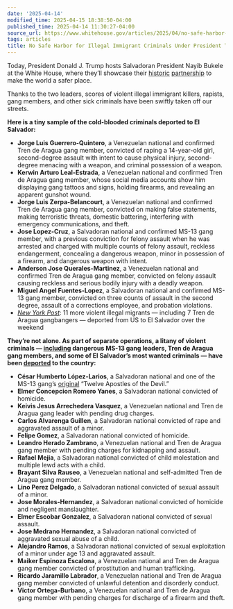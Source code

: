 ```yaml
---
date: '2025-04-14'
modified_time: 2025-04-15 18:38:50-04:00
published_time: 2025-04-14 11:30:27-04:00
source_url: https://www.whitehouse.gov/articles/2025/04/no-safe-harbor-for-illegal-immigrant-criminals-under-president-trump/
tags: articles
title: No Safe Harbor for Illegal Immigrant Criminals Under President Trump
---
```

 
Today, President Donald J. Trump hosts Salvadoran President Nayib Bukele
at the White House, where they’ll showcase
their [historic](https://x.com/RapidResponse47/status/1903113239887544544) [partnership](https://x.com/nayibbukele/status/1911248798971461982) to
make the world a safer place.  
  
Thanks to the two leaders, scores of violent illegal immigrant killers,
rapists, gang members, and other sick criminals have been swiftly taken
off our streets.  
  
**Here is a tiny sample of the cold-blooded criminals deported to El
Salvador:**

-   **Jorge Luis Guerrero-Quintero**, a Venezuelan national and
    confirmed Tren de Aragua gang member, convicted of raping a
    14-year-old girl, second-degree assault with intent to cause
    physical injury, second-degree menacing with a weapon, and criminal
    possession of a weapon.
-   **Kerwin Arturo Leal-Estrada**, a Venezuelan national and confirmed
    Tren de Aragua gang member, whose social media accounts show him
    displaying gang tattoos and signs, holding firearms, and revealing
    an apparent gunshot wound.
-   **Jorge Luis Zerpa-Belancourt**, a Venezuelan national and confirmed
    Tren de Aragua gang member, convicted on making false statements,
    making terroristic threats, domestic battering, interfering with
    emergency communications, and theft.
-   **Jose Lopez-Cruz**, a Salvadoran national and confirmed MS-13 gang
    member, with a previous conviction for felony assault when he was
    arrested and charged with multiple counts of felony assault,
    reckless endangerment, concealing a dangerous weapon, minor in
    possession of a firearm, and dangerous weapon with intent.
-   **Anderson Jose Querales-Martinez**, a Venezuelan national and
    confirmed Tren de Aragua gang member, convicted on felony assault
    causing reckless and serious bodily injury with a deadly weapon.
-   **Miguel Angel Fuentes-Lopez**, a Salvadoran national and confirmed
    MS-13 gang member, convicted on three counts of assault in the
    second degree, assault of a corrections employee, and probation
    violations.
-   [*New York
    Post*](https://nypost.com/2025/04/14/us-news/10-more-violent-illegal-migrants-booted-from-us-deported-to-el-salvador-over-the-weekend/):
    11 more violent illegal migrants — including 7 Tren de Aragua
    gangbangers — deported from US to El Salvador over the weekend

**They’re not alone. As part of separate operations, a litany of violent
criminals
— **[**including**](https://x.com/SecRubio/status/1901241933302825470)** dangerous
MS-13 gang leaders, Tren de Aragua gang members, and some of El
Salvador’s most wanted criminals — have
been **[**deported**](https://x.com/BillMelugin_/status/1906719922522357963)** to
the country:**

-   **César Humberto López-Larios**, a Salvadoran national and one of
    the MS-13
    gang’s [original](https://www.ice.gov/news/releases/fugitive-high-ranking-ms-13-leader-arrested-terrorism-charges-following-joint) “Twelve
    Apostles of the Devil.”
-   **Elmer Concepcion Romero Yanes**, a Salvadoran national convicted
    of homicide.
-   **Keivis Jesus Arrechedera Vasquez**, a Venezuelan national and Tren
    de Aragua gang leader with pending drug charges.
-   **Carlos Alvarenga Guillen**, a Salvadoran national convicted of
    rape and aggravated assault of a minor.
-   **Felipe Gomez**, a Salvadoran national convicted of homicide.
-   **Leandro Herado Zambrano**, a Venezuelan national and Tren de
    Aragua gang member with pending charges for kidnapping and assault.
-   **Rafael Mejia**, a Salvadoran national convicted of child
    molestation and multiple lewd acts with a child.
-   **Brayant Silva Rauseo**, a Venezuelan national and self-admitted
    Tren de Aragua gang member.
-   **Lino Perez Delgado**, a Salvadoran national convicted of sexual
    assault of a minor.
-   **Jose Morales-Hernandez**, a Salvadoran national convicted of
    homicide and negligent manslaughter.
-   **Elmer Escobar Gonzalez**, a Salvadoran national convicted of
    sexual assault.
-   **Jose Medrano Hernandez**, a Salvadoran national convicted of
    aggravated sexual abuse of a child.
-   **Alejandro Ramos**, a Salvadoran national convicted of sexual
    exploitation of a minor under age 13 and aggravated assault.
-   **Maiker Espinoza Escalona**, a Venezuelan national and Tren de
    Aragua gang member convicted of prostitution and human trafficking.
-   **Ricardo Jaramillo Labrador**, a Venezuelan national and Tren de
    Aragua gang member convicted of unlawful detention and disorderly
    conduct.
-   **Victor Ortega-Burbano**, a Venezuelan national and Tren de Aragua
    gang member with pending charges for discharge of a firearm and
    theft.
